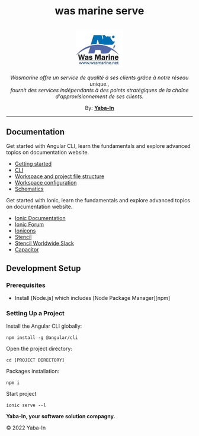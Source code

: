 <h1 align="center">was marine serve</h1>

<p align="center">
  <br>
  <img src="./src/assets/logo.png" alt="marine logo" width="25%" height="25%"/>
  <br><br>
  <i>Wasmarine offre un service de qualité à ses clients grâce à notre réseau unique.,
    <br>fournit des services indépendants à des points stratégiques de la chaîne d'approvisionnement de ses clients.</i>
  <br>
</p>

<p align="center">By:
  <a href="https://yabain.com" target="_blank"><strong>Yaba-In</strong></a>
  <br>
</p>

<!-- <p align="center">For :
  <a href="#"><strong>M. Alexis TAKOUDJOU</strong></a>
  <br>
</p> -->

<hr>

## Documentation

Get started with Angular CLI, learn the fundamentals and explore advanced topics on documentation website.

- [Getting started](https://angular.io/start)
- [CLI](https://angular.io/cli)
- [Workspace and project file structure](https://angular.io/guide/file-structure)
- [Workspace configuration](https://angular.io/guide/workspace-config)
- [Schematics](https://angular.io/guide/schematics)

Get started with Ionic, learn the fundamentals and explore advanced topics on documentation website.

- [Ionic Documentation](https://ionicframework.com/docs/)
- [Ionic Forum](https://forum.ionicframework.com/)
- [Ionicons](http://ionicons.com/)
- [Stencil](https://stenciljs.com/)
- [Stencil Worldwide Slack](https://stencil-worldwide.herokuapp.com/)
- [Capacitor](https://capacitor.ionicframework.com/)

## Development Setup

### Prerequisites

- Install [Node.js] which includes [Node Package Manager][npm]

### Setting Up a Project

Install the Angular CLI globally:

```
npm install -g @angular/cli
```

Open the project directory:

```
cd [PROJECT DIRECTORY]
```

Packages installation:

```
npm i
```

Start project

```
ionic serve --l
```

**Yaba-In, your software solution compagny.**

© 2022 Yaba-In
